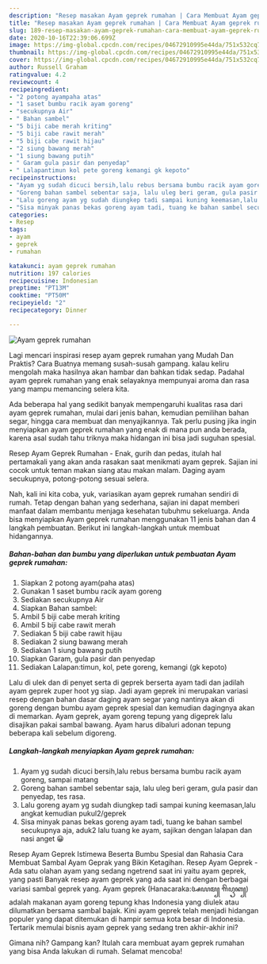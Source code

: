 ```yaml
---
description: "Resep masakan Ayam geprek rumahan | Cara Membuat Ayam geprek rumahan Yang Menggugah Selera"
title: "Resep masakan Ayam geprek rumahan | Cara Membuat Ayam geprek rumahan Yang Menggugah Selera"
slug: 189-resep-masakan-ayam-geprek-rumahan-cara-membuat-ayam-geprek-rumahan-yang-menggugah-selera
date: 2020-10-16T22:39:06.699Z
image: https://img-global.cpcdn.com/recipes/04672910995e44da/751x532cq70/ayam-geprek-rumahan-foto-resep-utama.jpg
thumbnail: https://img-global.cpcdn.com/recipes/04672910995e44da/751x532cq70/ayam-geprek-rumahan-foto-resep-utama.jpg
cover: https://img-global.cpcdn.com/recipes/04672910995e44da/751x532cq70/ayam-geprek-rumahan-foto-resep-utama.jpg
author: Russell Graham
ratingvalue: 4.2
reviewcount: 4
recipeingredient:
- "2 potong ayampaha atas"
- "1 saset bumbu racik ayam goreng"
- "secukupnya Air"
- " Bahan sambel"
- "5 biji cabe merah kriting"
- "5 biji cabe rawit merah"
- "5 biji cabe rawit hijau"
- "2 siung bawang merah"
- "1 siung bawang putih"
- " Garam gula pasir dan penyedap"
- " Lalapantimun kol pete goreng kemangi gk kepoto"
recipeinstructions:
- "Ayam yg sudah dicuci bersih,lalu rebus bersama bumbu racik ayam goreng, sampai matang"
- "Goreng bahan sambel sebentar saja, lalu uleg beri geram, gula pasir dan penyedap, tes rasa."
- "Lalu goreng ayam yg sudah diungkep tadi sampai kuning keemasan,lalu angkat kemudian pukul2/geprek"
- "Sisa minyak panas bekas goreng ayam tadi, tuang ke bahan sambel secukupnya aja, aduk2 lalu tuang ke ayam, sajikan dengan lalapan dan nasi anget 😀"
categories:
- Resep
tags:
- ayam
- geprek
- rumahan

katakunci: ayam geprek rumahan 
nutrition: 197 calories
recipecuisine: Indonesian
preptime: "PT13M"
cooktime: "PT50M"
recipeyield: "2"
recipecategory: Dinner

---
```



![Ayam geprek rumahan](https://img-global.cpcdn.com/recipes/04672910995e44da/751x532cq70/ayam-geprek-rumahan-foto-resep-utama.jpg)

Lagi mencari inspirasi resep ayam geprek rumahan yang Mudah Dan Praktis? Cara Buatnya memang susah-susah gampang. kalau keliru mengolah maka hasilnya akan hambar dan bahkan tidak sedap. Padahal ayam geprek rumahan yang enak selayaknya mempunyai aroma dan rasa yang mampu memancing selera kita.

Ada beberapa hal yang sedikit banyak mempengaruhi kualitas rasa dari ayam geprek rumahan, mulai dari jenis bahan, kemudian pemilihan bahan segar, hingga cara membuat dan menyajikannya. Tak perlu pusing jika ingin menyiapkan ayam geprek rumahan yang enak di mana pun anda berada, karena asal sudah tahu triknya maka hidangan ini bisa jadi suguhan spesial.

Resep Ayam Geprek Rumahan - Enak, gurih dan pedas, itulah hal pertamakali yang akan anda rasakan saat menikmati ayam geprek. Sajian ini cocok untuk teman makan siang atau makan malam. Daging ayam secukupnya, potong-potong sesuai selera.


Nah, kali ini kita coba, yuk, variasikan ayam geprek rumahan sendiri di rumah. Tetap dengan bahan yang sederhana, sajian ini dapat memberi manfaat dalam membantu menjaga kesehatan tubuhmu sekeluarga. Anda bisa menyiapkan Ayam geprek rumahan menggunakan 11 jenis bahan dan 4 langkah pembuatan. Berikut ini langkah-langkah untuk membuat hidangannya.

<!--inarticleads1-->

##### Bahan-bahan dan bumbu yang diperlukan untuk pembuatan Ayam geprek rumahan:

1. Siapkan 2 potong ayam(paha atas)
1. Gunakan 1 saset bumbu racik ayam goreng
1. Sediakan secukupnya Air
1. Siapkan  Bahan sambel:
1. Ambil 5 biji cabe merah kriting
1. Ambil 5 biji cabe rawit merah
1. Sediakan 5 biji cabe rawit hijau
1. Sediakan 2 siung bawang merah
1. Sediakan 1 siung bawang putih
1. Siapkan  Garam, gula pasir dan penyedap
1. Sediakan  Lalapan:timun, kol, pete goreng, kemangi (gk kepoto)


Lalu di ulek dan di penyet serta di geprek berserta ayam tadi dan jadilah ayam geprek zuper hoot yg siap. Jadi ayam geprek ini merupakan variasi resep dengan bahan dasar daging ayam segar yang nantinya akan di goreng dengan bumbu ayam geprek spesial dan kemudian dagingnya akan di memarkan. Ayam geprek, ayam goreng tepung yang digeprek lalu disajikan pakai sambal bawang. Ayam harus dibaluri adonan tepung beberapa kali sebelum digoreng. 

<!--inarticleads2-->

##### Langkah-langkah menyiapkan Ayam geprek rumahan:

1. Ayam yg sudah dicuci bersih,lalu rebus bersama bumbu racik ayam goreng, sampai matang
1. Goreng bahan sambel sebentar saja, lalu uleg beri geram, gula pasir dan penyedap, tes rasa.
1. Lalu goreng ayam yg sudah diungkep tadi sampai kuning keemasan,lalu angkat kemudian pukul2/geprek
1. Sisa minyak panas bekas goreng ayam tadi, tuang ke bahan sambel secukupnya aja, aduk2 lalu tuang ke ayam, sajikan dengan lalapan dan nasi anget 😀


Resep Ayam Geprek Istimewa Beserta Bumbu Spesial dan Rahasia Cara Membuat Sambal Ayam Geprak yang Bikin Ketagihan. Resep Ayam Geprek - Ada satu olahan ayam yang sedang ngetrend saat ini yaitu ayam geprek, yang pasti Banyak resep ayam geprek yang ada saat ini dengan berbagai variasi sambal geprek yang. Ayam geprek (Hanacaraka:ꦄꦪꦩ꧀ ꦒꦼꦥꦽꦏ꧀) adalah makanan ayam goreng tepung khas Indonesia yang diulek atau dilumatkan bersama sambal bajak. Kini ayam geprek telah menjadi hidangan populer yang dapat ditemukan di hampir semua kota besar di Indonesia. Tertarik memulai bisnis ayam geprek yang sedang tren akhir-akhir ini? 

Gimana nih? Gampang kan? Itulah cara membuat ayam geprek rumahan yang bisa Anda lakukan di rumah. Selamat mencoba!
